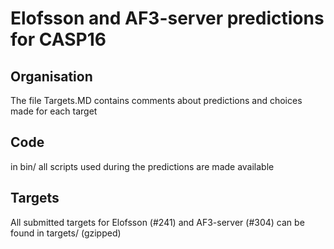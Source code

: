 # Elofsson and AF3-server predictions for CASP16

## Organisation
The file Targets.MD contains comments about predictions and choices made for each target

## Code

in bin/ all scripts used during the predictions are made available


## Targets
All submitted targets for Elofsson (#241) and AF3-server (#304) can be found in targets/ (gzipped)


